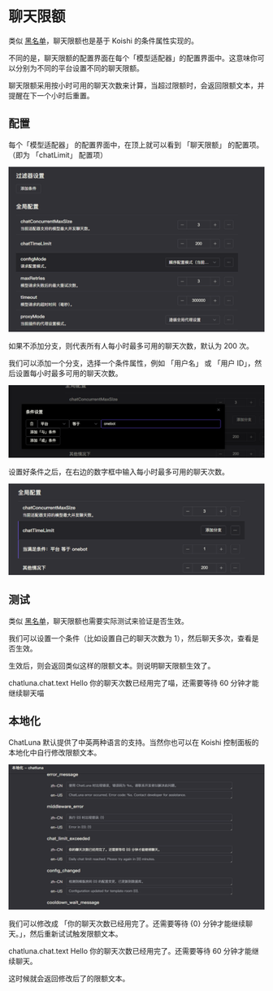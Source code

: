 # 聊天限额

类似 [黑名单](./blacklist.md)，聊天限额也是基于 Koishi 的条件属性实现的。

不同的是，聊天限额的配置界面在每个「模型适配器」的配置界面中。这意味你可以分别为不同的平台设置不同的聊天限额。

聊天限额采用按小时可用的聊天次数来计算，当超过限额时，会返回限额文本，并提醒在下一个小时后重置。

## 配置

每个「模型适配器」 的配置界面中，在顶上就可以看到 「聊天限额」 的配置项。（即为 「chatLimit」 配置项）

![alt text](../../public/images/image-29.png)

如果不添加分支，则代表所有人每小时最多可用的聊天次数，默认为 200 次。

我们可以添加一个分支，选择一个条件属性，例如 「用户名」 或 「用户 ID」，然后设置每小时最多可用的聊天次数。

![alt text](../../public/images/image-30.png)

设置好条件之后，在右边的数字框中输入每小时最多可用的聊天次数。

![alt text](../../public/images/image-31.png)

## 测试

类似 [黑名单](./blacklist.md)，聊天限额也需要实际测试来验证是否生效。

我们可以设置一个条件（比如设置自己的聊天次数为 1），然后聊天多次，查看是否生效。

生效后，则会返回类似这样的限额文本。则说明聊天限额生效了。

<chat-panel>
  <chat-message nickname="10001">chatluna.chat.text Hello</chat-message>
  <chat-message nickname="Bot">你的聊天次数已经用完了喵，还需要等待 60 分钟才能继续聊天喵</chat-message>
 </chat-panel>

## 本地化

ChatLuna 默认提供了中英两种语言的支持。当然你也可以在 Koishi 控制面板的本地化中自行修改限额文本。

![alt text](../../public/images/image-32.png)

我们可以修改成 「你的聊天次数已经用完了。还需要等待 {0} 分钟才能继续聊天。」，然后重新试试触发限额文本。

<chat-panel>
  <chat-message nickname="10001">chatluna.chat.text Hello</chat-message>
  <chat-message nickname="Bot">你的聊天次数已经用完了。还需要等待 60 分钟才能继续聊天。</chat-message>
 </chat-panel>

 这时候就会返回修改后了的限额文本。
